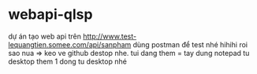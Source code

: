 # webapi-qlsp
dự án tạo web api trên http://www.test-lequangtien.somee.com/api/sanpham
dùng postman để test nhé
hihihi
roi sao nua => keo ve github destop nhe.
tui dang them = tay dung notepad tu desktop
them 1 dong tu desktop nhé

